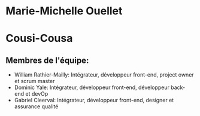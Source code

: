 # Marie-Michelle Ouellet
# Cousi-Cousa
## Membres de l'équipe:
- William Rathier-Mailly: Intégrateur, développeur front-end, project owner et scrum master
- Dominic Yale: Intégrateur, développeur front-end, développeur back-end et devOp
- Gabriel Cleerval: Intégrateur, développeur front-end, designer et assurance qualité